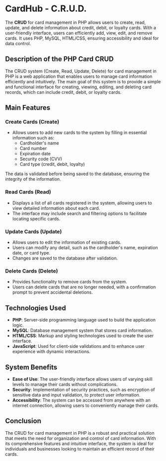 # CardHub - C.R.U.D.

The **CRUD** for card management in PHP allows users to create, read, update, and delete information about credit, debit, or loyalty cards. With a user-friendly interface, users can efficiently add, view, edit, and remove cards. It uses PHP, MySQL, HTML/CSS, ensuring accessibility and ideal for data control.

## Description of the PHP Card CRUD

The CRUD system (Create, Read, Update, Delete) for card management in PHP is a web application that enables users to manage card information efficiently and intuitively. The main goal of this system is to provide a simple and functional interface for creating, viewing, editing, and deleting card records, which can include credit, debit, or loyalty cards.

## Main Features

### Create Cards (Create)

- Allows users to add new cards to the system by filling in essential information such as:
  - Cardholder's name
  - Card number
  - Expiration date
  - Security code (CVV)
  - Card type (credit, debit, loyalty)

The data is validated before being saved to the database, ensuring the integrity of the information.

### Read Cards (Read)

- Displays a list of all cards registered in the system, allowing users to view detailed information about each card.
- The interface may include search and filtering options to facilitate locating specific cards.

### Update Cards (Update)

- Allows users to edit the information of existing cards.
- Users can modify any detail, such as the cardholder's name, expiration date, or card type.
- Changes are saved to the database after validation.

### Delete Cards (Delete)

- Provides functionality to remove cards from the system.
- Users can delete cards that are no longer needed, with a confirmation prompt to prevent accidental deletions.

## Technologies Used

- **PHP**: Server-side programming language used to build the application logic.
- **MySQL**: Database management system that stores card information.
- **HTML/CSS**: Markup and styling technologies used to create the user interface.
- **JavaScript**: Used for client-side validations and to enhance user experience with dynamic interactions.

## System Benefits

- **Ease of Use**: The user-friendly interface allows users of varying skill levels to manage their cards without complications.
- **Security**: Implementation of security practices, such as encryption of sensitive data and input validation, to protect user information.
- **Accessibility**: The system can be accessed from anywhere with an internet connection, allowing users to conveniently manage their cards.

## Conclusion

The CRUD for card management in PHP is a robust and practical solution that meets the need for organization and control of card information. With its comprehensive features and intuitive interface, the system is ideal for individuals and businesses looking to maintain an efficient record of their cards.
